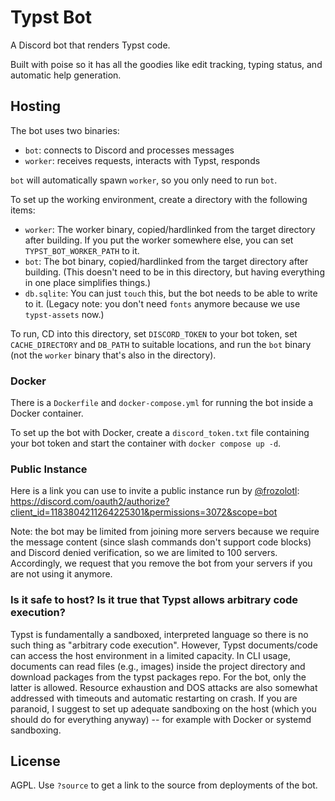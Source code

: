 # Typst Bot

A Discord bot that renders Typst code.

Built with poise so it has all the goodies like edit tracking, typing status, and automatic help generation.

## Hosting

The bot uses two binaries:

- `bot`: connects to Discord and processes messages
- `worker`: receives requests, interacts with Typst, responds

`bot` will automatically spawn `worker`, so you only need to run `bot`.

To set up the working environment, create a directory with the following items:

- `worker`: The worker binary, copied/hardlinked from the target directory after building. If you put the worker somewhere else, you can set `TYPST_BOT_WORKER_PATH` to it.
- `bot`: The bot binary, copied/hardlinked from the target directory after building. (This doesn't need to be in this directory, but having everything in one place simplifies things.)
- `db.sqlite`: You can just `touch` this, but the bot needs to be able to write to it.
(Legacy note: you don't need `fonts` anymore because we use `typst-assets` now.)

To run, CD into this directory, set `DISCORD_TOKEN` to your bot token, set `CACHE_DIRECTORY` and `DB_PATH` to suitable locations, and run the `bot` binary (not the `worker` binary that's also in the directory).

### Docker

There is a `Dockerfile` and `docker-compose.yml` for running the bot inside a Docker container.

To set up the bot with Docker, create a `discord_token.txt` file containing your bot token and start the container with `docker compose up -d`.

### Public Instance

Here is a link you can use to invite a public instance run by [@frozolotl](https://github.com/frozolotl): https://discord.com/oauth2/authorize?client_id=1183804211264225301&permissions=3072&scope=bot

Note: the bot may be limited from joining more servers because we require the message content (since slash commands don't support code blocks) and Discord denied verification, so we are limited to 100 servers. Accordingly, we request that you remove the bot from your servers if you are not using it anymore.

### Is it safe to host? Is it true that Typst allows arbitrary code execution?

Typst is fundamentally a sandboxed, interpreted language so there is no such thing as "arbitrary code execution".
However, Typst documents/code can access the host environment in a limited capacity.
In CLI usage, documents can read files (e.g., images) inside the project directory and download packages from the typst packages repo.
For the bot, only the latter is allowed. Resource exhaustion and DOS attacks are also somewhat addressed with timeouts and automatic restarting on crash.
If you are paranoid, I suggest to set up adequate sandboxing on the host (which you should do for everything anyway) -- for example with Docker or systemd sandboxing.

## License

AGPL. Use `?source` to get a link to the source from deployments of the bot.
